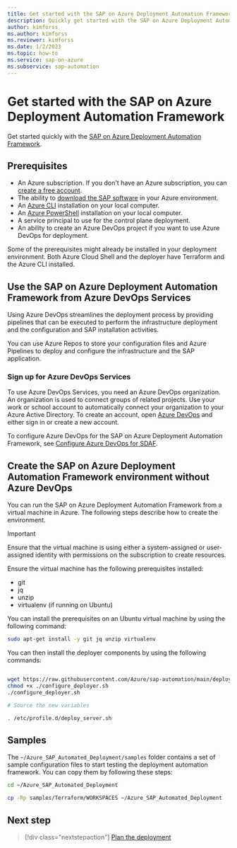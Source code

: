 ```yaml
---
title: Get started with the SAP on Azure Deployment Automation Framework
description: Quickly get started with the SAP on Azure Deployment Automation Framework. Deploy an example configuration by using sample parameter files.
author: kimforss
ms.author: kimforss
ms.reviewer: kimforss
ms.date: 1/2/2023
ms.topic: how-to
ms.service: sap-on-azure
ms.subservice: sap-automation
---
```


# Get started with the SAP on Azure Deployment Automation Framework

Get started quickly with the [SAP on Azure Deployment Automation Framework](deployment-framework.md).

## Prerequisites

- An Azure subscription. If you don't have an Azure subscription, you can [create a free account](https://azure.microsoft.com/free/?WT.mc_id=A261C142F).
- The ability to [download the SAP software](software.md) in your Azure environment.
- An [Azure CLI](/cli/azure/install-azure-cli) installation on your local computer.
- An [Azure PowerShell](/powershell/azure/install-az-ps#update-the-azure-powershell-module) installation on your local computer.
- A service principal to use for the control plane deployment.
- An ability to create an Azure DevOps project if you want to use Azure DevOps for deployment.

Some of the prerequisites might already be installed in your deployment environment. Both Azure Cloud Shell and the deployer have Terraform and the Azure CLI installed.

## Use the SAP on Azure Deployment Automation Framework from Azure DevOps Services

Using Azure DevOps streamlines the deployment process by providing pipelines that can be executed to perform the infrastructure deployment and the configuration and SAP installation activities.

You can use Azure Repos to store your configuration files and Azure Pipelines to deploy and configure the infrastructure and the SAP application.

### Sign up for Azure DevOps Services

To use Azure DevOps Services, you need an Azure DevOps organization. An organization is used to connect groups of related projects. Use your work or school account to automatically connect your organization to your Azure Active Directory. To create an account, open [Azure DevOps](https://azure.microsoft.com/services/devops/) and either sign in or create a new account.

To configure Azure DevOps for the SAP on Azure Deployment Automation Framework, see [Configure Azure DevOps for SDAF](configure-devops.md).

## Create the SAP on Azure Deployment Automation Framework environment without Azure DevOps

You can run the SAP on Azure Deployment Automation Framework from a virtual machine in Azure. The following steps describe how to create the environment.

> [!IMPORTANT]
> Ensure that the virtual machine is using either a system-assigned or user-assigned identity with permissions on the subscription to create resources.

Ensure the virtual machine has the following prerequisites installed:

 - git
 - jq
 - unzip
 - virtualenv (if running on Ubuntu)

You can install the prerequisites on an Ubuntu virtual machine by using the following command:

```bash
sudo apt-get install -y git jq unzip virtualenv

```

You can then install the deployer components by using the following commands:

```bash

wget https://raw.githubusercontent.com/Azure/sap-automation/main/deploy/scripts/configure_deployer.sh -O configure_deployer.sh	
chmod +x ./configure_deployer.sh
./configure_deployer.sh

# Source the new variables

. /etc/profile.d/deploy_server.sh

```

## Samples

The `~/Azure_SAP_Automated_Deployment/samples` folder contains a set of sample configuration files to start testing the deployment automation framework. You can copy them by following these steps:

```bash
cd ~/Azure_SAP_Automated_Deployment

cp -Rp samples/Terraform/WORKSPACES ~/Azure_SAP_Automated_Deployment
```

## Next step

> [!div class="nextstepaction"]
> [Plan the deployment](plan-deployment.md)
